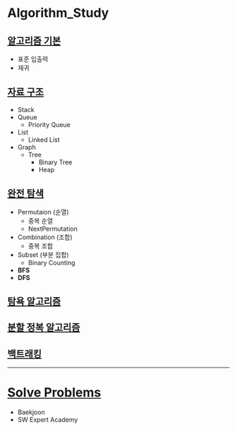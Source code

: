 # Algorithm_Study

## [알고리즘 기본](https://github.com/ljiwoo59/Algorithm_Study/tree/main/Algo_Basics)
* 표준 입출력
* 재귀

## [자료 구조](https://github.com/ljiwoo59/Algorithm_Study/tree/main/Algo_DataStructure)
* Stack
* Queue
  * Priority Queue
* List
  * Linked List 
* Graph
  * Tree
    * Binary Tree
    * Heap

## [완전 탐색](https://github.com/ljiwoo59/Algorithm_Study/tree/main/Algo_BruteForce)
* Permutaion (순열)
  * 중복 순열
  * NextPermutation
* Combination (조합)
  * 중복 조합
* Subset (부분 집합)
  * Binary Counting
* **BFS**
* **DFS**

## [탐욕 알고리즘](https://github.com/ljiwoo59/Algorithm_Study/tree/main/Algo_Greedy)

## [분할 정복 알고리즘](https://github.com/ljiwoo59/Algorithm_Study/tree/main/Algo_DivideConquer)

## [백트래킹](https://github.com/ljiwoo59/Algorithm_Study/tree/main/Algo_BackTracking)

---
# [Solve Problems](https://github.com/ljiwoo59/Algorithm_Java)
* Baekjoon
* SW Expert Academy

